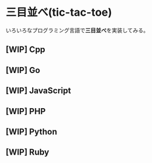 # 三目並べ(tic-tac-toe)

いろいろなプログラミング言語で**三目並べ**を実装してみる。

## [WIP] Cpp

## [WIP] Go

## [WIP] JavaScript

## [WIP] PHP

## [WIP] Python

## [WIP] Ruby

